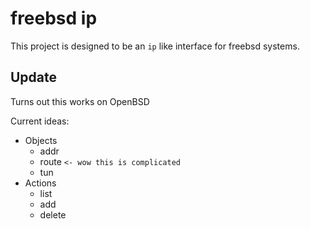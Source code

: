 # freebsd ip

This project is designed to be an `ip` like interface for freebsd systems. 

## Update 

Turns out this works on OpenBSD

Current ideas:

* Objects
	* addr
	* route `<- wow this is complicated`
	* tun
* Actions
	* list
	* add
	* delete
